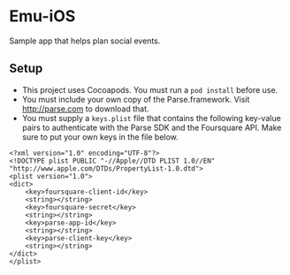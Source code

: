 Emu-iOS
=======

Sample app that helps plan social events.

## Setup

* This project uses Cocoapods. You must run a `pod install` before use.
* You must include your own copy of the Parse.framework. Visit http://parse.com to download that.
* You must supply a `keys.plist` file that contains the following key-value pairs to authenticate with the Parse SDK and the Foursquare API. Make sure to put your own keys in the file below.

```
<?xml version="1.0" encoding="UTF-8"?>
<!DOCTYPE plist PUBLIC "-//Apple//DTD PLIST 1.0//EN" "http://www.apple.com/DTDs/PropertyList-1.0.dtd">
<plist version="1.0">
<dict>
	<key>foursquare-client-id</key>
	<string></string>
	<key>foursquare-secret</key>
	<string></string>
	<key>parse-app-id</key>
	<string></string>
	<key>parse-client-key</key>
	<string></string>
</dict>
</plist>

```

